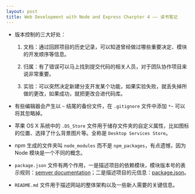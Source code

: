 ```yaml
---
layout: post
title: Web Development with Node and Express Charpter 4 —— 读书笔记
---
```


* 版本控制的三大好处：

  1. 文档：通过回顾项目的历史记录，可以知道曾经做过哪些重要决定、模块的开发顺序等信息。

  2. 归属：有了错误可以马上找到提交代码的相关人员，对于团队协作项目来说非常重要。

  3. 实验：可以突然决定新建分支开发某个功能，如果实验失败，就丢失掉所做的更改，如果成功，就把更改合进代码库。

* 有些编辑器会产生以 `~` 结尾的备份文件，在 `.gitignore` 文件中添加 `*~` 可以将其忽略掉。

* 苹果 OS X 系统中的 `.DS_Store` 文件用于储存文件夹的自定义属性，比如图标的位置、选择了什么背景图片等。全称是 `Desktop Services Store`。

* npm 生成的文件夹叫 `node_modules` 而不是 `npm_packages`，有点遗憾，因为 Node 模块是一个不同的概念。

* `package.json` 文件有两个作用，一是描述项目的依赖模块，模块版本号的表示规则：[semver documentation](https://docs.npmjs.com/misc/semver)；二是描述项目的元信息：[package.json](https://docs.npmjs.com/files/package.json)。

* `README.md` 文件用于描述网站的整体架构以及一些新人需要的关键信息。
